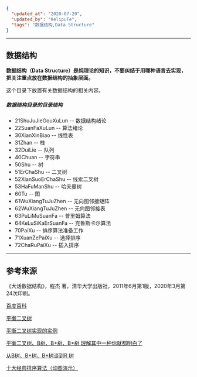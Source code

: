 ```json
{
  "updated_at": "2020-07-20",
  "updated_by": "KelipuTe",
  "tags": "数据结构,Data Structure"
}
```

---

## 数据结构

**数据结构（Data Structure）是纯理论的知识，不要纠结于用哪种语言去实现，把关注重点放在数据结构的抽象层面。**

这个目录下放置有关数据结构的相关内容。

##### 数据结构目录的目录结构

- 21ShuJuJieGouXuLun -- 数据结构绪论
- 22SuanFaXuLun -- 算法绪论
- 30XianXinBiao -- 线性表
- 31Zhan -- 栈
- 32DuiLie -- 队列
- 40Chuan -- 字符串
- 50Shu -- 树
- 51ErChaShu -- 二叉树
- 52XianSuoErChaShu -- 线索二叉树
- 53HaFuManShu -- 哈夫曼树
- 60Tu -- 图
- 61WuXiangTuJuZhen -- 无向图邻接矩阵
- 62WuXiangTuJuZhen -- 无向图邻接表
- 63PuLiMuSuanFa -- 普里姆算法
- 64KeLuSiKaErSuanFa -- 克鲁斯卡尔算法
- 70PaiXu -- 排序算法准备工作
- 71XuanZePaiXu -- 选择排序
- 72ChaRuPaiXu -- 插入排序

---

## 参考来源

《大话数据结构》，程杰 著，清华大学出版社，2011年6月第1版，2020年3月第24次印刷。

[百度百科](https://baike.baidu.com)

[平衡二叉树](https://baijiahao.baidu.com/s?id=1651427207567199156&wfr=spider&for=pc)

[平衡二叉树实现的实例](https://blog.csdn.net/wxbmelisky/article/details/47787963)

[平衡二叉树、B树、B+树、B*树 理解其中一种你就都明白了](https://zhuanlan.zhihu.com/p/27700617)

[从B树、B+树、B*树谈到R 树](https://blog.csdn.net/v_JULY_v/article/details/6530142/)

[十大经典排序算法（动图演示）](https://www.cnblogs.com/onepixel/articles/7674659.html)